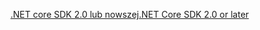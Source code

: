 [<span data-ttu-id="eb5f2-101">.NET core SDK 2.0 lub nowszej</span><span class="sxs-lookup"><span data-stu-id="eb5f2-101">.NET Core SDK 2.0 or later</span></span>](https://www.microsoft.com/net/download)
